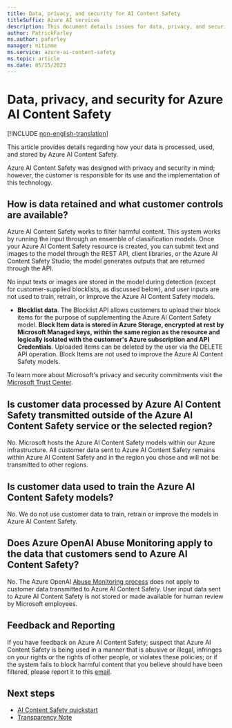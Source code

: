 ```yaml
---
title: Data, privacy, and security for AI Content Safety
titleSuffix: Azure AI services
description: This document details issues for data, privacy, and security for Azure AI Content Safety.
author: PatrickFarley
ms.author: pafarley
manager: nitinme
ms.service: azure-ai-content-safety
ms.topic: article
ms.date: 05/15/2023
---
```



# Data, privacy, and security for Azure AI Content Safety

[!INCLUDE [non-english-translation](/azure/ai-foundry/responsible-ai/includes/non-english-translation)]

This article provides details regarding how your data is processed, used, and stored by Azure AI Content Safety.

Azure AI Content Safety was designed with privacy and security in mind; however, the customer is responsible for its use and the implementation of this technology.


## How is data retained and what customer controls are available?

Azure AI Content Safety works to filter harmful content. This system works by running the input through an ensemble of classification models. Once your Azure AI Content Safety resource is created, you can submit text and images to the model through the REST API, client libraries, or the Azure AI Content Safety Studio; the model generates outputs that are returned through the API.

No input texts or images are stored in the model during detection (except for customer-supplied blocklists, as discussed below), and user inputs are not used to train, retrain, or improve the Azure AI Content Safety models.

- **Blocklist data**. The Blocklist API allows customers to upload their block items for the purpose of supplementing the Azure AI Content Safety model.  **Block Item data is stored in Azure Storage, encrypted at rest by Microsoft Managed keys, within the same region as the resource and logically isolated with the customer's Azure subscription and API Credentials**. Uploaded items can be deleted by the user via the DELETE API operation. Block Items are not used to improve the Azure AI Content Safety models.

To learn more about Microsoft's privacy and security commitments visit the [Microsoft Trust Center](https://www.microsoft.com/TrustCenter/CloudServices/Azure/default.aspx).

## Is customer data processed by Azure AI Content Safety transmitted outside of the Azure AI Content Safety service or the selected region?

No. Microsoft hosts the Azure AI Content Safety models within our Azure infrastructure. All customer data sent to Azure AI Content Safety remains within Azure AI Content Safety and in the region you chose and will not be transmitted to other regions.

## Is customer data used to train the Azure AI Content Safety models?

No. We do not use customer data to train, retrain or improve the models in Azure AI Content Safety.

## Does Azure OpenAI Abuse Monitoring apply to the data that customers send to Azure AI Content Safety? 

No. The Azure OpenAI [Abuse Monitoring process](/azure/ai-services/openai/concepts/abuse-monitoring) does not apply to customer data transmitted to Azure AI Content Safety. User input data sent to Azure AI Content Safety is not stored or made available for human review by Microsoft employees. 

## Feedback and Reporting

If you have feedback on Azure AI Content Safety; suspect that Azure AI Content Safety is being used in a manner that is abusive or illegal, infringes on your rights or the rights of other people, or violates these policies; or if the system fails to block harmful content that you believe should have been filtered, please report it to this [email](mailto:acm-team@microsoft.com).

## Next steps

* [AI Content Safety quickstart](/azure/ai-services/content-safety/quickstart-text)
* [Transparency Note](/azure/ai-foundry/responsible-ai/content-safety/transparency-note)
